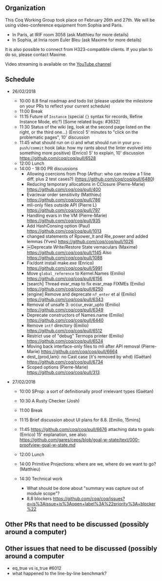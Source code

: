 Organization
------------

This Coq Working Group took place on February 26th and 27th.
We will be using video-conference equipment from Sophia and Paris.

- In Paris, at IRIF room 3058 (ask Matthieu for more details)
- In Sophia, at Inria room Euler Bleu (ask Maxime for more details)

It is also possible to connect from H323-compatible clients. If you plan
to do so, please contact Maxime.

Video streaming is available on the [YouTube channel](https://www.youtube.com/channel/UCbJo6gYYr0OF18x01M4THdQ)

Schedule
------------------

- 26/02/2018

  - 10:00 8.8 final roadmap and todo list
    (please update the milestone on your PRs to reflect your current schedule)
  - 11:00 Break
  - 11:15 Future of `Instance` (special `{}` syntax for records, Refine Instance Mode, etc?)
    [Some related bugs: #3632]
  - 11:30 Status of the wiki (eg, look at the second page listed on the right, or the third one...) (Enrico) 5' minutes to "click on the problematic pages", 10' discussion
  - 11:45 what should run on ci and what should run in your `pre-push/commit` hook (aka: how my rants about the linter evolved into something more positive) (Enrico) 5' to explain, 10' discussion
    https://github.com/coq/coq/pull/6528
  - 12:00 Lunch
  - 14:00 - 18:00 PR discussions
    - Allowing coercions from Prop (Arthur: who can review a 1 line diff, plus 2 test cases?) (https://github.com/coq/coq/pull/6480)
    - Reducing temporary allocations in CClosure (Pierre-Marie) https://github.com/coq/coq/pull/400
    - Evar/evar order sensitivity (Matthieu) https://github.com/coq/coq/pull/786
    - mli-only files outside API (Pierre L) https://github.com/coq/coq/pull/797
    - Handling evars in the VM (Pierre-Marie) https://github.com/coq/coq/pull/935
    - Add HashConsing option (Paul) https://github.com/coq/coq/pull/1013
    - changed statements of Rpower_lt and Rle_power and added lemmas (Yves) https://github.com/coq/coq/pull/1026
    - ￼Deprecate Write/Restore State vernaculars (Maxime) https://github.com/coq/coq/pull/1145
      Also https://github.com/coq/coq/pull/1088
    - Fix/dont install make.exe (Enrico) https://github.com/coq/coq/pull/5991
    - Move `global_reference` to Kernel.Names (Emilio) https://github.com/coq/coq/pull/6156
    - [search] Thread evar_map to fix evar_map FIXMEs (Emilio) https://github.com/coq/coq/pull/6250
    - [engine] Remove and deprecate `nf_enter` et al (Emilio) https://github.com/coq/coq/pull/6343
    - Removal of unsafe 3: occur_evar_upto (Emilio) https://github.com/coq/coq/pull/6349
    - Deprecate constructors of Names.name (Emilio) https://github.com/coq/coq/pull/6440
    - Remove `intf` directory (Emilio) https://github.com/coq/coq/pull/6512
    - Restrict use of "debug" Termops printer (Emilio) https://github.com/coq/coq/pull/6524
    - Moving back interface-only files to mli after API removal (Pierre-Marie) https://github.com/coq/coq/pull/6664
    - dest_{prod,lam}: no Cast case (it's removed by whd) (Gaëtan) https://github.com/coq/coq/pull/6734
    - Scoped options (Pierre-Marie) https://github.com/coq/coq/pull/313

- 27/02/2018
  - 10:00 SProp: a sort of definitionally proof irrelevant types (Gaëtan)
  - 10:30 A Rusty Checker (Josh)
  - 11:00 Break
  - 11:15 Brief discussion about UI plans for 8.8. [Emilio, 15mins]
  - 11:45 https://github.com/coq/coq/pull/6676  attaching data to goals (Enrico) 15' explanation,
    see also: https://github.com/gares/ceps/blob/goal-w-state/text/000-proofview-goal-w-state.md
  - 12:00 Lunch

  - 14:00 Primitive Projections: where are we, where do we want to go? (Matthieu)
  - 14:30 Technical work
    - What should be done about "summary was capture out of module scope"?
    - 8.8 blockers https://github.com/coq/coq/issues?q=is%3Aissue+is%3Aopen+label%3A%22priority%3A+blocker%22

Other PRs that need to be discussed (possibly around a computer)
----------------------------------------------------------------


Other issues that need to be discussed (possibly around a computer
------------------------------------------------------------------

- eq_true vs is_true #6012 
- what happened to the line-by-line benchmark?
